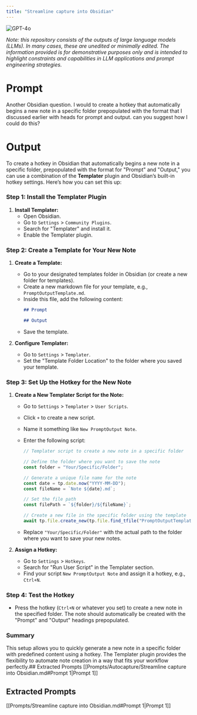 ```yaml
---
title: "Streamline capture into Obsidian"
---
```

![GPT-4o](https://img.shields.io/badge/GPT--4o-3333FF?style=for-the-badge&logo=openai&logoColor=white)



*Note: this repository consists of the outputs of large language models (LLMs). In many cases, these are unedited or minimally edited. The information provided is for demonstrative purposes only and is intended to highlight constraints and capabilities in LLM applications and prompt engineering strategies.*


# Prompt

Another Obsidian question. I would to create a hotkey that automatically begins a new note in a specific folder prepopulated with the format that I discussed earlier with heads for prompt and output. can you suggest how I could do this?

# Output

To create a hotkey in Obsidian that automatically begins a new note in a specific folder, prepopulated with the format for "Prompt" and "Output," you can use a combination of the **Templater** plugin and Obsidian’s built-in hotkey settings. Here’s how you can set this up:

### Step 1: Install the Templater Plugin
1. **Install Templater:**
   - Open Obsidian.
   - Go to `Settings` > `Community Plugins`.
   - Search for "Templater" and install it.
   - Enable the Templater plugin.

### Step 2: Create a Template for Your New Note
1. **Create a Template:**
   - Go to your designated templates folder in Obsidian (or create a new folder for templates).
   - Create a new markdown file for your template, e.g., `PromptOutputTemplate.md`.
   - Inside this file, add the following content:
     ```markdown
     ## Prompt

     ## Output
     ```
   - Save the template.

2. **Configure Templater:**
   - Go to `Settings` > `Templater`.
   - Set the "Template Folder Location" to the folder where you saved your template.

### Step 3: Set Up the Hotkey for the New Note
1. **Create a New Templater Script for the Note:**
   - Go to `Settings` > `Templater` > `User Scripts`.
   - Click `+` to create a new script.
   - Name it something like `New PromptOutput Note`.
   - Enter the following script:
     ```javascript
     // Templater script to create a new note in a specific folder

     // Define the folder where you want to save the note
     const folder = "Your/Specific/Folder";

     // Generate a unique file name for the note
     const date = tp.date.now("YYYY-MM-DD");
     const fileName = `Note ${date}.md`;

     // Set the file path
     const filePath = `${folder}/${fileName}`;

     // Create a new file in the specific folder using the template
     await tp.file.create_new(tp.file.find_tfile("PromptOutputTemplate"), filePath);
     ```

   - Replace `"Your/Specific/Folder"` with the actual path to the folder where you want to save your new notes.

2. **Assign a Hotkey:**
   - Go to `Settings` > `Hotkeys`.
   - Search for "Run User Script" in the Templater section.
   - Find your script `New PromptOutput Note` and assign it a hotkey, e.g., `Ctrl+N`.

### Step 4: Test the Hotkey
- Press the hotkey (`Ctrl+N` or whatever you set) to create a new note in the specified folder. The note should automatically be created with the "Prompt" and "Output" headings prepopulated.

### Summary
This setup allows you to quickly generate a new note in a specific folder with predefined content using a hotkey. The Templater plugin provides the flexibility to automate note creation in a way that fits your workflow perfectly.## Extracted Prompts
[[Prompts/Autocapture/Streamline capture into Obsidian.md#Prompt 1|Prompt 1]]





## Extracted Prompts
[[Prompts/Streamline capture into Obsidian.md#Prompt 1|Prompt 1]]
